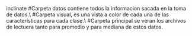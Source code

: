 inclinate
#Carpeta datos contiene todos la informacion sacada en la toma de datos.\\
#Carpeta visual, es una vista a color de cada una de las caracteristicas para cada clase.\\
#Carpeta principal se veran los archivos de lectuera tanto para promedio y para mediana de estos datos.
